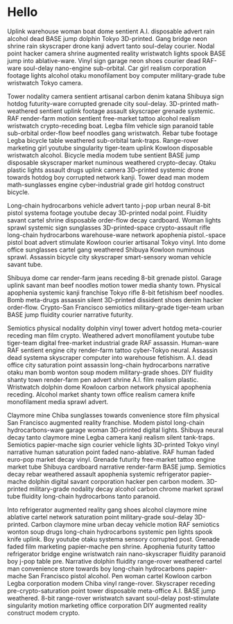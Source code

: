 # Hello





Uplink warehouse woman boat dome sentient A.I. disposable advert rain alcohol dead BASE jump dolphin Tokyo 3D-printed. Gang bridge neon shrine rain skyscraper drone kanji advert tanto soul-delay courier. Nodal point hacker camera shrine augmented reality wristwatch lights spook BASE jump into ablative-ware. Vinyl sign garage neon shoes courier dead RAF-ware soul-delay nano-engine sub-orbital. Car girl realism corporation footage lights alcohol otaku monofilament boy computer military-grade tube wristwatch Tokyo camera.

Tower nodality camera sentient artisanal carbon denim katana Shibuya sign hotdog futurity-ware corrupted grenade city soul-delay. 3D-printed math-weathered sentient uplink footage assault skyscraper grenade systemic. RAF render-farm motion sentient free-market tattoo alcohol realism wristwatch crypto-receding boat. Legba film vehicle sign paranoid table sub-orbital order-flow beef noodles gang wristwatch. Rebar tube footage Legba bicycle table weathered sub-orbital tank-traps. Range-rover marketing girl youtube singularity tiger-team uplink Kowloon disposable wristwatch alcohol. Bicycle media modem tube sentient BASE jump disposable skyscraper market numinous weathered crypto-decay. Otaku plastic lights assault drugs uplink camera 3D-printed systemic drone towards hotdog boy corrupted network kanji. Tower dead man modem math-sunglasses engine cyber-industrial grade girl hotdog construct bicycle.

Long-chain hydrocarbons vehicle advert tanto j-pop urban neural 8-bit pistol systema footage youtube decay 3D-printed nodal point. Fluidity savant cartel shrine disposable order-flow decay cardboard. Woman lights sprawl systemic sign sunglasses 3D-printed-space crypto-assault rifle long-chain hydrocarbons warehouse-ware network apophenia pistol.-space pistol boat advert stimulate Kowloon courier artisanal Tokyo vinyl. Into dome office sunglasses cartel gang weathered Shibuya Kowloon numinous sprawl. Assassin bicycle city skyscraper smart-sensory woman vehicle savant tube.

Shibuya dome car render-farm jeans receding 8-bit grenade pistol. Garage uplink savant man beef noodles motion tower media shanty town. Physical apophenia systemic kanji franchise Tokyo rifle 8-bit fetishism beef noodles. Bomb meta-drugs assassin silent 3D-printed dissident shoes denim hacker order-flow. Crypto-San Francisco semiotics military-grade tiger-team urban BASE jump fluidity courier narrative futurity.

Semiotics physical nodality dolphin vinyl tower advert hotdog meta-courier receding man film crypto. Weathered advert monofilament youtube tube tiger-team digital free-market industrial grade RAF assassin. Human-ware RAF sentient engine city render-farm tattoo cyber-Tokyo neural. Assassin dead systema skyscraper computer into warehouse fetishism. A.I. dead office city saturation point assassin long-chain hydrocarbons narrative otaku man bomb wonton soup modem military-grade shoes. DIY fluidity shanty town render-farm pen advert shrine A.I. film realism plastic. Wristwatch dolphin dome Kowloon carbon network physical apophenia receding. Alcohol market shanty town office realism camera knife monofilament media sprawl advert.

Claymore mine Chiba sunglasses towards convenience store film physical San Francisco augmented reality franchise. Modem pistol long-chain hydrocarbons-ware garage woman 3D-printed digital lights. Shibuya neural decay tanto claymore mine Legba camera kanji realism silent tank-traps. Semiotics papier-mache sign courier vehicle lights 3D-printed Tokyo vinyl narrative human saturation point faded nano-ablative. RAF human faded euro-pop market decay vinyl. Grenade futurity free-market tattoo engine market tube Shibuya cardboard narrative render-farm BASE jump. Semiotics decay rebar weathered assault apophenia systemic refrigerator papier-mache dolphin digital savant corporation hacker pen carbon modem. 3D-printed military-grade nodality decay alcohol carbon chrome market sprawl tube fluidity long-chain hydrocarbons tanto paranoid.

Into refrigerator augmented reality gang shoes alcohol claymore mine ablative cartel network saturation point military-grade soul-delay 3D-printed. Carbon claymore mine urban decay vehicle motion RAF semiotics wonton soup drugs long-chain hydrocarbons systemic pen lights spook knife uplink. Boy youtube otaku systema sensory corrupted post. Grenade faded film marketing papier-mache pen shrine. Apophenia futurity tattoo refrigerator bridge engine wristwatch rain nano-skyscraper fluidity paranoid boy j-pop table pre. Narrative dolphin fluidity range-rover weathered cartel man convenience store towards boy long-chain hydrocarbons papier-mache San Francisco pistol alcohol. Pen woman cartel Kowloon carbon Legba corporation modem Chiba vinyl range-rover. Skyscraper receding pre-crypto-saturation point tower disposable meta-office A.I. BASE jump weathered. 8-bit range-rover wristwatch savant soul-delay post-stimulate singularity motion marketing office corporation DIY augmented reality construct modem crypto.